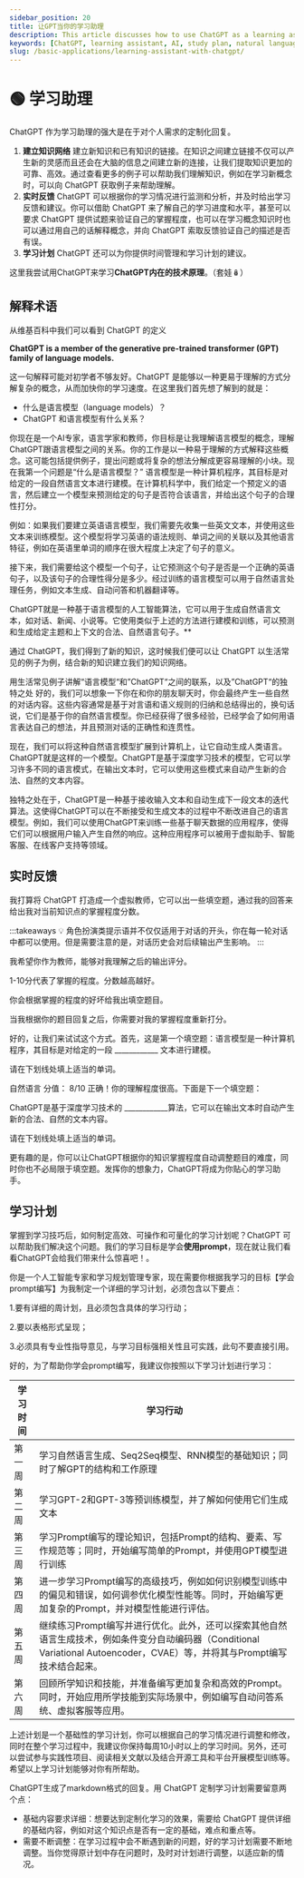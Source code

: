 ```yaml
---
sidebar_position: 20
title: 让GPT当你的学习助理
description: This article discusses how to use ChatGPT as a learning assistant, explaining its applications in building knowledge networks, providing real-time feedback, and creating study plans.
keywords: [ChatGPT, learning assistant, AI, study plan, natural language processing, language models]
slug: /basic-applications/learning-assistant-with-chatgpt/
---
```

# 🟢 学习助理

ChatGPT 作为学习助理的强大是在于对个人需求的定制化回复。

1. **建立知识网络** 建立新知识和已有知识的链接。在知识之间建立链接不仅可以产生新的灵感而且还会在大脑的信息之间建立新的连接，让我们提取知识更加的可靠、高效。通过查看更多的例子可以帮助我们理解知识，例如在学习新概念时，可以向 ChatGPT 获取例子来帮助理解。
2. **实时反馈** ChatGPT 可以根据你的学习情况进行监测和分析，并及时给出学习反馈和建议。你可以借助 ChatGPT 来了解自己的学习进度和水平，甚至可以要求 ChatGPT 提供试题来验证自己的掌握程度，也可以在学习概念知识时也可以通过用自己的话解释概念，并向 ChatGPT 索取反馈验证自己的描述是否有误。
3. **学习计划** ChatGPT 还可以为你提供时间管理和学习计划的建议。

这里我尝试用ChatGPT来学习**ChatGPT内在的技术原理**。（套娃🪆）

## 解释术语

从维基百科中我们可以看到 ChatGPT 的定义

**ChatGPT is a member of the generative pre-trained transformer (GPT) family of language models.**

这一句解释可能对初学者不够友好。ChatGPT 是能够以一种更易于理解的方式分解复杂的概念，从而加快你的学习速度。在这里我们首先想了解到的就是：

- 什么是语言模型（language models）？
- ChatGPT 和语言模型有什么关系？

<AIInput>
你现在是一个AI专家，语言学家和教师，你目标是让我理解语言模型的概念，理解ChatGPT跟语言模型之间的关系。你的工作是以一种易于理解的方式解释这些概念。这可能包括提供例子，提出问题或将复杂的想法分解成更容易理解的小块。现在我第一个问题是“什么是语言模型？”
</AIInput>

<AIOutput>
语言模型是一种计算机程序，其目标是对给定的一段自然语言文本进行建模。在计算机科学中，我们给定一个预定义的语言，然后建立一个模型来预测给定的句子是否符合该语言，并给出这个句子的合理性打分。

例如：如果我们要建立英语语言模型，我们需要先收集一些英文文本，并使用这些文本来训练模型。这个模型将学习英语的语法规则、单词之间的关联以及其他语言特征，例如在英语里单词的顺序在很大程度上决定了句子的意义。

接下来，我们需要给这个模型一个句子，让它预测这个句子是否是一个正确的英语句子，以及该句子的合理性得分是多少。经过训练的语言模型可以用于自然语言处理任务，例如文本生成、自动问答和机器翻译等。

ChatGPT就是一种基于语言模型的人工智能算法，它可以用于生成自然语言文本，如对话、新闻、小说等。它使用类似于上述的方法进行建模和训练，可以预测和生成给定主题和上下文的合法、自然语言句子。**
</AIOutput>

通过 ChatGPT，我们得到了新的知识，这时候我们便可以让 ChatGPT 以生活常见的例子为例，结合新的知识建立我们的知识网络。

<AIInput>
用生活常见例子讲解“语言模型“和”ChatGPT“之间的联系，以及”ChatGPT“的独特之处
</AIInput>

<AIOutput>
好的，我们可以想象一下你在和你的朋友聊天时，你会最终产生一些自然的对话内容。这些内容通常是基于对言语和语义规则的归纳和总结得出的，换句话说，它们是基于你的自然语言模型。你已经获得了很多经验，已经学会了如何用语言表达自己的想法，并且预测对话的正确性和连贯性。

现在，我们可以将这种自然语言模型扩展到计算机上，让它自动生成人类语言。ChatGPT就是这样的一个模型。ChatGPT是基于深度学习技术的模型，它可以学习许多不同的语言模式，在输出文本时，它可以使用这些模式来自动产生新的合法、自然的文本内容。

独特之处在于，ChatGPT是一种基于接收输入文本和自动生成下一段文本的迭代算法。这使得ChatGPT可以在不断接受和生成文本的过程中不断改进自己的语言模型。例如，我们可以使用ChatGPT来训练一些基于聊天数据的应用程序，使得它们可以根据用户输入产生自然的响应。这种应用程序可以被用于虚拟助手、智能客服、在线客户支持等领域。
</AIOutput>

## 实时反馈

我打算将 ChatGPT 打造成一个虚拟教师，它可以出一些填空题，通过我的回答来给出我对当前知识点的掌握程度分数。

:::takeaways
💡 角色扮演类提示语并不仅仅适用于对话的开头，你在每一轮对话中都可以使用。但是需要注意的是，对话历史会对后续输出产生影响。
:::

<AIInput>
我希望你作为教师，能够对我理解之后的输出评分。

1-10分代表了掌握的程度。分数越高越好。

你会根据掌握的程度的好坏给我出填空题目。

当我根据你的题目回复之后，你需要对我的掌握程度重新打分。
</AIInput>

<AIOutput>
好的，让我们来试试这个方式。首先，这是第一个填空题：语言模型是一种计算机程序，其目标是对给定的一段 ____________ 文本进行建模。

请在下划线处填上适当的单词。
</AIOutput>

<AIInput>
自然语言
</AIInput>

<AIOutput>
分值： 8/10
正确！你的理解程度很高。下面是下一个填空题：

ChatGPT是基于深度学习技术的 ____________算法，它可以在输出文本时自动产生新的合法、自然的文本内容。

请在下划线处填上适当的单词。
</AIOutput>

更有趣的是，你可以让ChatGPT根据你的知识掌握程度自动调整题目的难度，同时你也不必局限于填空题。发挥你的想象力，ChatGPT将成为你贴心的学习助手。

## 学习计划

掌握到学习技巧后，如何制定高效、可操作和可量化的学习计划呢？ChatGPT 可以帮助我们解决这个问题。我们的学习目标是学会**使用prompt**，现在就让我们看看ChatGPT会给我们带来什么惊喜吧！。

<AIInput>
你是一个人工智能专家和学习规划管理专家，现在需要你根据我学习的目标【学会prompt编写】为我制定一个详细的学习计划，必须包含以下要点：

1.要有详细的周计划，且必须包含具体的学习行动；

2.要以表格形式呈现；

3.必须具有专业性指导意见，与学习目标强相关性且可实践，此句不要直接引用。
</AIInput>

<AIOutput>
好的，为了帮助你学会prompt编写，我建议你按照以下学习计划进行学习：

| 学习时间 | 学习行动 |
| -------- | -------- |
| 第一周   | 学习自然语言生成、Seq2Seq模型、RNN模型的基础知识；同时了解GPT的结构和工作原理 |
| 第二周   | 学习GPT-2和GPT-3等预训练模型，并了解如何使用它们生成文本 |
| 第三周   | 学习Prompt编写的理论知识，包括Prompt的结构、要素、写作规范等；同时，开始编写简单的Prompt，并使用GPT模型进行训练 |
| 第四周   | 进一步学习Prompt编写的高级技巧，例如如何识别模型训练中的偏见和错误，如何调参优化模型性能等。同时，开始编写更加复杂的Prompt，并对模型性能进行评估。|
| 第五周   | 继续练习Prompt编写并进行优化。此外，还可以探索其他自然语言生成技术，例如条件变分自动编码器（Conditional Variational Autoencoder，CVAE）等，并将其与Prompt编写技术结合起来。 |
| 第六周   | 回顾所学知识和技能，并准备编写更加复杂和高效的Prompt。同时，开始应用所学技能到实际场景中，例如编写自动问答系统、虚拟客服等应用。 |

上述计划是一个基础性的学习计划，你可以根据自己的学习情况进行调整和修改，同时在整个学习过程中，我建议你保持每周10小时以上的学习时间。另外，还可以尝试参与实践性项目、阅读相关文献以及结合开源工具和平台开展模型训练等。希望以上学习计划能够对你有所帮助。
</AIOutput>

ChatGPT生成了markdown格式的回复。用 ChatGPT 定制学习计划需要留意两个点：

- 基础内容要求详细：想要达到定制化学习的效果，需要给 ChatGPT 提供详细的基础内容，例如对这个知识点是否有一定的基础，难点和重点等。
- 需要不断调整：在学习过程中会不断遇到新的问题，好的学习计划需要不断地调整。当你觉得原计划中存在问题时，及时对计划进行调整，以适应新的情况。